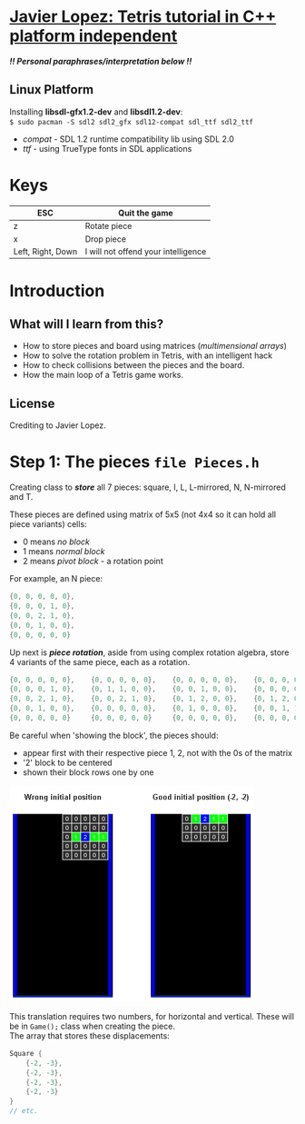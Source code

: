 # [Javier Lopez: Tetris tutorial in C++ platform independent](https://javilop.com/gamedev/tetris-tutorial-in-c-platform-independent-focused-in-game-logic-for-beginners/)

***!! Personal paraphrases/interpretation below !!***

## Linux Platform

Installing **libsdl-gfx1.2-dev** and **libsdl1.2-dev**:  
`$ sudo pacman -S sdl2 sdl2_gfx sdl12-compat sdl_ttf sdl2_ttf`  
- *compat* - SDL 1.2 runtime compatibility lib using SDL 2.0  
- *ttf*    - using TrueType fonts in SDL applications

# Keys
| ESC               | Quit the game                       |
|-------------------|-------------------------------------|
| z                 | Rotate piece                        |
| x                 | Drop piece                          |
| Left, Right, Down | I will not offend your intelligence |

# Introduction

## What will I learn from this?
- How to store pieces and board using matrices (*multimensional arrays*)
- How to solve the rotation problem in Tetris, with an intelligent hack
- How to check collisions between the pieces and the board.
- How the main loop of a Tetris game works.

## License
Crediting to Javier Lopez.

# Step 1: The pieces `file Pieces.h`
Creating class to ***store*** all 7 pieces: square, I, L, L-mirrored, N, N-mirrored and T.

These pieces are defined using matrix of 5x5 (not 4x4 so it can hold all piece variants) cells:  
- 0 means *no block*
- 1 means *normal block*
- 2 means *pivot block* - a rotation point

For example, an N piece:
``` c++
{0, 0, 0, 0, 0},
{0, 0, 0, 1, 0},
{0, 0, 2, 1, 0},
{0, 0, 1, 0, 0},
{0, 0, 0, 0, 0}
```

Up next is ***piece rotation***, aside from using complex rotation algebra, store 4 variants of the same piece, each as a rotation.
``` c++
{0, 0, 0, 0, 0},	{0, 0, 0, 0, 0},	{0, 0, 0, 0, 0},	{0, 0, 0, 0, 0},
{0, 0, 0, 1, 0},	{0, 1, 1, 0, 0},	{0, 0, 1, 0, 0},	{0, 0, 0, 0, 0},
{0, 0, 2, 1, 0},	{0, 0, 2, 1, 0},	{0, 1, 2, 0, 0},	{0, 1, 2, 0, 0},
{0, 0, 1, 0, 0},	{0, 0, 0, 0, 0},	{0, 1, 0, 0, 0},	{0, 0, 1, 1, 0},
{0, 0, 0, 0, 0} 	{0, 0, 0, 0, 0}		{0, 0, 0, 0, 0},	{0, 0, 0, 0, 0},
```

Be careful when 'showing the block', the pieces should:  
- appear first with their respective piece 1, 2, not with the 0s of the matrix
- '2' block to be centered
- shown their block rows one by one

![Good and Wrong initial position](./media/wrong_and_good_tetris_positions.png)

This translation requires two numbers, for horizontal and vertical. These will be in `Game();` class when creating the piece.  
The array that stores these displacements:  
```c++
Square {
	{-2, -3},
	{-2, -3},
	{-2, -3},
	{-2, -3}
}
// etc.
```

